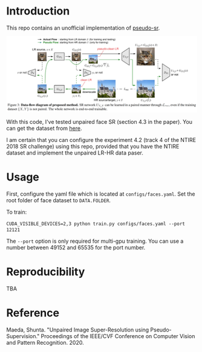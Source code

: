 # Introduction

This repo contains an unofficial implementation of [pseudo-sr](https://openaccess.thecvf.com/content_CVPR_2020/papers/Maeda_Unpaired_Image_Super-Resolution_Using_Pseudo-Supervision_CVPR_2020_paper.pdf).

![main image](./misc/figure.PNG)

With this code, I've tested unpaired face SR (section 4.3 in the paper). You can get the dataset from [here](https://github.com/jingyang2017/Face-and-Image-super-resolution).

I am certain that you can configure the experiment 4.2 (track 4 of the NTIRE 2018 SR challenge) using this repo, provided that you have the NTIRE dataset and implement the unpaired LR-HR data paser.

# Usage

First, configure the yaml file which is located at `configs/faces.yaml`. Set the root folder of face dataset to `DATA.FOLDER`.

To train:
```
CUDA_VISIBLE_DEVICES=2,3 python train.py configs/faces.yaml --port 12121
```

The `--port` option is only required for multi-gpu training.
You can use a number between 49152 and 65535 for the port number. 

# Reproducibility

TBA

# Reference

Maeda, Shunta. "Unpaired Image Super-Resolution using Pseudo-Supervision." Proceedings of the IEEE/CVF Conference on Computer Vision and Pattern Recognition. 2020.